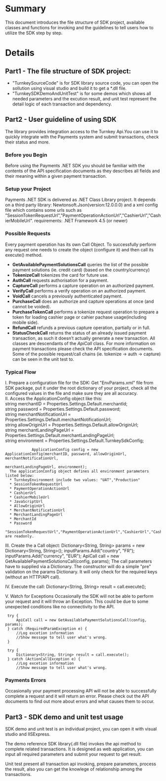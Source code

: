 # Summary
This document introduces the file structure of SDK project, available classes and functions for invoking and the guidelines to tell users how to utilize the SDK step by step.

# Details
## Part1 - The file structure of SDK project:
* "TurnkeySourceCode" is for SDK library source code, you can open the sollution using visual studio and build it to get a *.dll file. 
* "TurnkeySDKDemoAndUnitTest" is for some demos which shows all needed parameters and the excution result, and unit test represent the detail logic of each transaction and dependency.

## Part2 - User guideline of using SDK
The library provides integration access to the Turnkey Api.You can use it to quickly integrate with the Payments system and submit transactions, check their status and more.
### Before you Begin
Before using the Payments .NET SDK you should be familiar with the contents of the API specification documents as they describes all fields and their meaning within a given payment transaction.
### Setup your Project
Payments .NET SDK is delivered as .NET Class Library project.
It depends on a third party library: Newtonsoft.Json(version:12.0.0.0) and a xml config file which contains some urls such as "SessionTokenRequestUrl","PaymentOperationActionUrl","CashierUrl","CashierMobileUrl".
requirements: .NET Framework 4.5 (or newer)
### Possible Requests
Every payment operation has its own Call Object. To successfully perform any request one needs to create the object (configure it) and then call its execute() method.
* __GetAvailablePaymentSolutionsCall__ queries the list of the possible payment solutions (ie. credit card) (based on the country/currency)
* __TokenizeCall__ tokenizes the card for future use.
* __AuthCall__ requests authorisation for a payment.
* __CaptureCall__ performs a capture operation on an authorized payment.
* __VerifyCall__ performs a verify operation on an authorized payment.
* __VoidCall__ cancels a previously authenticated payment.
* __PurchaseCall__ does an authorize and capture operations at once (and cannot be voided).
* __PurchaseTokenCall__ performs a tokenize request operation to prepare a token for loading cashier page or cahier pachase usage(including mobile side).
* __RefundCall__ refunds a previous capture operation, partially or in full.
* __StatusCheckCall__ returns the status of an already issued payment transaction, as such it doesn’t actually generate a new transaction.
All classes are descendants of the _ApiCall_ class.
For more information on payment transactions please check the API specification documents.
Some of the possible request/call chains (ie. tokenize -> auth -> capture) can be seen in the unit test to.
### Typical Flow
  I. Prepare a configuration file for the SDK:
     Get "EnvParams.xml" file from SDK package, put it under the root dictionary of your project, check all the configured values in the file and make sure they are all accuracy.<br />
  II. Access the ApplicationConfig object like this:<br />
      string merchantID = Properties.Settings.Default.merchantId;<br />
                string password = Properties.Settings.Default.password;<br />
                string merchantNotificationUrl = Properties.Settings.Default.merchantNotificationUrl;<br />
                string allowOriginUrl = Properties.Settings.Default.allowOriginUrl;<br />
                string merchantLandingPageUrl = Properties.Settings.Default.merchantLandingPageUrl;<br />
                string environment = Properties.Settings.Default.TurnkeySdkConfig;<br />

                ApplicationConfig config = new ApplicationConfig(merchantID, password, allowOriginUrl, merchantNotificationUrl,
                                                                 merchantLandingPageUrl, environment);
      The applicationConfig object defines all environment parameters listed below:
	  * TurnkeyEnvironment include two values: "UAT","Production"
	  * SessionTokenRequestUrl
	  * PaymentOperationActionUrl
	  * CashierUrl
	  * CashierMobileUrl
	  * JavaScriptUrl
	  * AllowOriginUrl
	  * MerchantNotificationUrl
	  * MerchantLandingPageUrl
	  * MerchantId
	  * Password
	  "SessionTokenRequestUrl","PaymentOperationActionUrl","CashierUrl","CashierMobileUrl","JavaScriptUrl" are readonly.
  III. Create the a Call object:
      Dictionary<String, String> params = new Dictionary<String, String>();
      inputParams.Add("country", "FR");
      inputParams.Add("currency", "EUR");
      ApiCall call = new GetAvailablePaymentSolutionsCall(config, params);
      The call parameters have to supplied via a Dictionary.
      The constructor will do a simple "pre" validation on the params Dictionary. It will only check for the required keys (without an HTTP/API call).

  IV. Execute the call:
       Dictionary<String, String> result = call.execute();

  V. Watch for Exceptions
     Occasionally the SDK will not be able to perform your request and it will throw an Exception. This could be due to some unexpected conditions like no connectivity to the API. 

     try {
	     ApiCall call = new GetAvailablePaymentSolutionsCall(config, params);
     } catch (RequiredParamException e) {
	     //Log excetion information
	     //Show message to tell user what's wrong.
     }

     try {
	     Dictionary<String, String> result = call.execute();
     } catch (ActionCallException e) {
	     //Log excetion information
	     //Show message to tell user what's wrong.
### Payments Errors
Occasionally your payment processing API will not be able to successfully complete a request and it will return an error. Please check out the API documents to find out more about errors and what causes them to occur.


## Part3 - SDK demo and unit test usage
SDK demo and unit test is an individual project, you can open it with visual studio and IISExpress.

The demo reference SDK library(.dll file) invokes the api method to complete related transactions. It is designed as web application, you can input all required parameters and submit your request to get result.

Unit test present all transaction api invoking, prepare parameters, process the result, also you can get the knowlege of relationship among the transactions.


